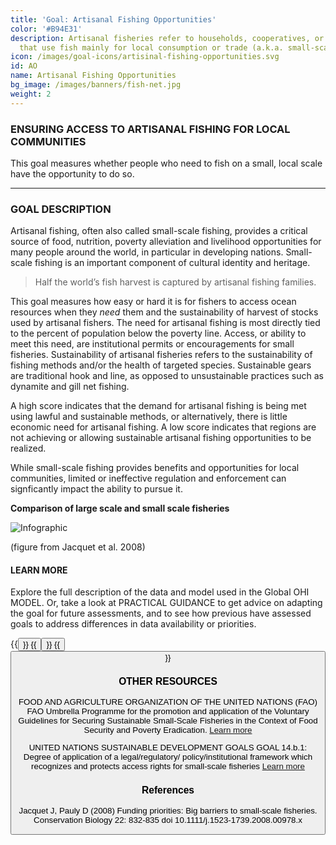 ```yaml
---
title: 'Goal: Artisanal Fishing Opportunities'
color: '#B94E31'
description: Artisanal fisheries refer to households, cooperatives, or small firms
  that use fish mainly for local consumption or trade (a.k.a. small-scale fishing)
icon: /images/goal-icons/artisinal-fishing-opportunities.svg
id: AO
name: Artisanal Fishing Opportunities
bg_image: /images/banners/fish-net.jpg
weight: 2
---
```


### ENSURING ACCESS TO ARTISANAL FISHING FOR LOCAL COMMUNITIES


This goal measures whether people who need to fish on a small, local scale have the opportunity to do so.

----

### GOAL DESCRIPTION

Artisanal fishing, often also called small-scale fishing, provides a critical source of food, nutrition, poverty alleviation and livelihood opportunities for many people around the world, in particular in developing nations. Small-scale fishing is an important component of cultural identity and heritage.

> Half the world’s fish harvest is captured by artisanal fishing families.

This goal measures how easy or hard it is for fishers to access ocean resources when they *need* them and the sustainability of harvest of stocks used by artisanal fishers. The need for artisanal fishing is most directly tied to the percent of population below the poverty line. Access, or ability to meet this need, are institutional permits or encouragements for small fisheries. Sustainability of artisanal fisheries refers to the sustainability of fishing methods and/or the health of targeted species. Sustainable gears are traditional hook and line, as opposed to unsustainable practices such as dynamite and gill net fishing.

A high score indicates that the demand for artisanal fishing is being met using lawful and sustainable methods, or alternatively, there is little economic need for artisanal fishing. A low score indicates that regions are not achieving or allowing sustainable artisanal fishing opportunities to be realized.

While small-scale fishing provides benefits and opportunities for local communities, limited or ineffective regulation and enforcement can signficantly impact the ability to pursue it.

**Comparison of large scale and small scale fisheries**

![Infographic](/images/art_vs_comm.png)

(figure from Jacquet et al. 2008)

#### LEARN MORE
Explore the full description of the data and model used in the Global OHI MODEL. Or, take a look at PRACTICAL GUIDANCE to get advice on adapting the goal for future assessments, and to see how previous have assessed goals to address differences in data availability or priorities.

{{<button text="OHI Model" link="https://ohi-science.org/ohiprep_v2020/globalprep/methods_doc/v2020/Supplement.html#61_artisanal_opportunities" icon="/images/misc/microscope-icon.svg" >}}
{{<button text="Practical Guidance" link="/guidance/artisanal-fishing-opportunities" icon="/images/misc/directions-icon.svg" >}}
{{<button text="Download Infographic" link=images/infographs/AO.png icon="images/goal-icons/artisinal-fishing-opportunities.svg" >}}

### OTHER RESOURCES
FOOD AND AGRICULTURE ORGANIZATION OF THE UNITED NATIONS (FAO)
FAO Umbrella Programme for the promotion and application of the Voluntary Guidelines for Securing Sustainable Small-Scale Fisheries in the Context of Food Security and Poverty Eradication.
[Learn more](http://www.fao.org/documents/card/en/c/ca6958en/)

UNITED NATIONS SUSTAINABLE DEVELOPMENT GOALS
GOAL 14.b.1: Degree of application of a legal/regulatory/ policy/institutional framework which recognizes and protects access rights for small-scale fisheries
[Learn more](https://unstats.un.org/sdgs/metadata/?Text=&Goal=14&Target=14.b)


### References
Jacquet J, Pauly D (2008) Funding priorities: Big barriers to small-scale fisheries. Conservation Biology 22: 832-835 doi 10.1111/j.1523-1739.2008.00978.x